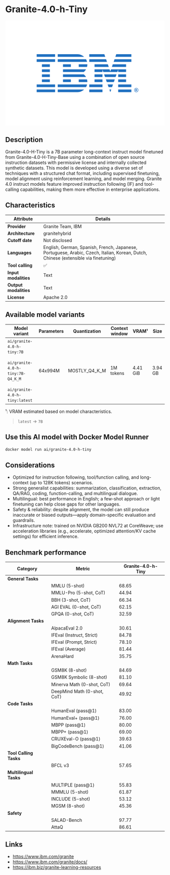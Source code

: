 # Granite-4.0-h-Tiny

![logo](https://github.com/docker/model-cards/raw/refs/heads/main/logos/ibm-280x184-overview.svg)

## Description
Granite-4.0-H-Tiny is a 7B parameter long-context instruct model finetuned from Granite-4.0-H-Tiny-Base using a combination of open source instruction datasets with permissive license and internally collected synthetic datasets. This model is developed using a diverse set of techniques with a structured chat format, including supervised finetuning, model alignment using reinforcement learning, and model merging. Granite 4.0 instruct models feature improved instruction following (IF) and tool-calling capabilities, making them more effective in enterprise applications.

## Characteristics

| Attribute             | Details                                                                                                                           |
|-----------------------|-----------------------------------------------------------------------------------------------------------------------------------|
| **Provider**          | Granite Team, IBM                                                                                                                 |
| **Architecture**      | granitehybrid                                                                                                                     |
| **Cutoff date**       | Not disclosed                                                                                                                     |
| **Languages**         | English, German, Spanish, French, Japanese, Portuguese, Arabic, Czech, Italian, Korean, Dutch, Chinese (extensible via finetuning) |
| **Tool calling**      | ✅                                                                                                                                 |
| **Input modalities**  | Text                                                                                                                              |
| **Output modalities** | Text                                                                                                                              |
| **License**           | Apache 2.0                                                                                                                        |

## Available model variants

| Model variant | Parameters | Quantization | Context window | VRAM¹ | Size |
|---------------|------------|--------------|----------------|------|-------|
| `ai/granite-4.0-h-tiny:7B`<br><br>`ai/granite-4.0-h-tiny:7B-Q4_K_M`<br><br>`ai/granite-4.0-h-tiny:latest` | 64x994M | MOSTLY_Q4_K_M | 1M tokens | 4.41 GiB | 3.94 GB |

¹: VRAM estimated based on model characteristics.

> `latest` → `7B`

## Use this AI model with Docker Model Runner

```bash
docker model run ai/granite-4.0-h-tiny
```

## Considerations

- Optimized for instruction following, tool/function calling, and long-context (up to 128K tokens) scenarios.
- Strong generalist capabilities: summarization, classification, extraction, QA/RAG, coding, function-calling, and multilingual dialogue.
- Multilingual: best performance in English; a few-shot approach or light finetuning can help close gaps for other languages.
- Safety & reliability: despite alignment, the model can still produce inaccurate or biased outputs—apply domain-specific evaluation and guardrails.
- Infrastructure note: trained on NVIDIA GB200 NVL72 at CoreWeave; use acceleration libraries (e.g., accelerate, optimized attention/KV cache settings) for efficient inference.

## Benchmark performance

| Category               | Metric                      | Granite-4.0-h-Tiny |
|------------------------|-----------------------------|--------------------|
| **General Tasks**      |                             |                    |
|                        | MMLU (5-shot)               | 68.65              |
|                        | MMLU-Pro (5-shot, CoT)      | 44.94              |
|                        | BBH (3-shot, CoT)           | 66.34              |
|                        | AGI EVAL (0-shot, CoT)      | 62.15              |
|                        | GPQA (0-shot, CoT)          | 32.59              |
| **Alignment Tasks**    |                             |                    |
|                        | AlpacaEval 2.0              | 30.61              |
|                        | IFEval (Instruct, Strict)   | 84.78              |
|                        | IFEval (Prompt, Strict)     | 78.10              |
|                        | IFEval (Average)            | 81.44              |
|                        | ArenaHard                   | 35.75              |
| **Math Tasks**         |                             |                    |
|                        | GSM8K (8-shot)              | 84.69              |
|                        | GSM8K Symbolic (8-shot)     | 81.10              |
|                        | Minerva Math (0-shot, CoT)  | 69.64              |
|                        | DeepMind Math (0-shot, CoT) | 49.92              |
| **Code Tasks**         |                             |                    |
|                        | HumanEval (pass@1)          | 83.00              |
|                        | HumanEval+ (pass@1)         | 76.00              |
|                        | MBPP (pass@1)               | 80.00              |
|                        | MBPP+ (pass@1)              | 69.00              |
|                        | CRUXEval-O (pass@1)         | 39.63              |
|                        | BigCodeBench (pass@1)       | 41.06              |
| **Tool Calling Tasks** |                             |                    |
|                        | BFCL v3                     | 57.65              |
| **Multilingual Tasks** |                             |                    |
|                        | MULTIPLE (pass@1)           | 55.83              |
|                        | MMMLU (5-shot)              | 61.87              |
|                        | INCLUDE (5-shot)            | 53.12              |
|                        | MGSM (8-shot)               | 45.36              |
| **Safety**             |                             |                    |
|                        | SALAD-Bench                 | 97.77              |
|                        | AttaQ                       | 86.61              |

## Links
- https://www.ibm.com/granite
- https://www.ibm.com/granite/docs/
- https://ibm.biz/granite-learning-resources
